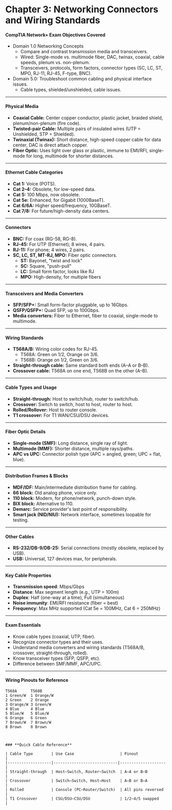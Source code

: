 # Chapter 3: Networking Connectors and Wiring Standards

#### **CompTIA Network+ Exam Objectives Covered**
- Domain 1.0 Networking Concepts
    - Compare and contrast transmission media and transceivers.
    - Wired: Single-mode vs. multimode fiber, DAC, twinax, coaxial, cable speeds, plenum vs. non-plenum.
    - Transceivers, protocols, form factors, connector types (SC, LC, ST, MPO, RJ-11, RJ-45, F-type, BNC).
- Domain 5.0: Troubleshoot common cabling and physical interface issues.
    - Cable types, shielded/unshielded, cable issues.

---

#### **Physical Media**
- **Coaxial Cable:** Center copper conductor, plastic jacket, braided shield, plenum/non-plenum (fire code).
- **Twisted-pair Cable:** Multiple pairs of insulated wires (UTP = Unshielded, STP = Shielded).
- **Twinaxial (Twinax):** Short distance, high-speed copper cable for data center, DAC is direct attach copper.
- **Fiber Optic:** Uses light over glass or plastic, immune to EMI/RFI, single-mode for long, multimode for shorter distances.

---

#### **Ethernet Cable Categories**
- **Cat 1:** Voice (POTS).
- **Cat 2–4:** Obsolete, for low-speed data.
- **Cat 5:** 100 Mbps, now obsolete.
- **Cat 5e:** Enhanced, for Gigabit (1000BaseT).
- **Cat 6/6A:** Higher speed/frequency, 10GBaseT.
- **Cat 7/8:** For future/high-density data centers.

---

#### **Connectors**
- **BNC:** For coax (RG-58, RG-8).
- **RJ-45:** For UTP (Ethernet); 8 wires, 4 pairs.
- **RJ-11:** For phone; 4 wires, 2 pairs.
- **SC, LC, ST, MT-RJ, MPO:** Fiber optic connectors.  
  - **ST:** Bayonet, "twist and lock"
  - **SC:** Square, "push-pull"
  - **LC:** Small form factor, looks like RJ
  - **MPO:** High-density, for multiple fibers

---

#### **Transceivers and Media Converters**
- **SFP/SFP+:** Small form-factor pluggable, up to 16Gbps.
- **QSFP/QSFP+:** Quad SFP, up to 100Gbps.
- **Media converters:** Fiber to Ethernet, fiber to coaxial, single-mode to multimode.

---

#### **Wiring Standards**
- **T568A/B:** Wiring color codes for RJ-45.
    - T568A: Green on 1/2, Orange on 3/6.
    - T568B: Orange on 1/2, Green on 3/6.
- **Straight-through cable:** Same standard both ends (A–A or B–B).
- **Crossover cable:** T568A on one end, T568B on the other (A–B).

---

#### **Cable Types and Usage**
- **Straight-through:** Host to switch/hub, router to switch/hub.
- **Crossover:** Switch to switch, host to host, router to host.
- **Rolled/Rollover:** Host to router console.
- **T1 crossover:** For T1 WAN/CSU/DSU devices.

---

#### **Fiber Optic Details**
- **Single-mode (SMF):** Long distance, single ray of light.
- **Multimode (MMF):** Shorter distance, multiple rays/paths.
- **APC vs UPC:** Connector polish type (APC = angled, green; UPC = flat, blue).

---

#### **Distribution Frames & Blocks**
- **MDF/IDF:** Main/intermediate distribution frame for cabling.
- **66 block:** Old analog phone, voice only.
- **110 block:** Modern, for phone/network, punch-down style.
- **BIX block:** Alternative to 110.
- **Demarc:** Service provider's last point of responsibility.
- **Smart jack (NID/NIU):** Network interface, sometimes loopable for testing.

---

#### **Other Cables**
- **RS-232/DB-9/DB-25:** Serial connections (mostly obsolete, replaced by USB).
- **USB:** Universal, 127 devices max, for peripherals.

---

#### **Key Cable Properties**
- **Transmission speed**: Mbps/Gbps
- **Distance**: Max segment length (e.g., UTP = 100m)
- **Duplex**: Half (one-way at a time), Full (simultaneous)
- **Noise immunity**: EMI/RFI resistance (fiber = best)
- **Frequency**: Max MHz supported (Cat 5e = 100MHz, Cat 6 = 250MHz)

---

#### **Exam Essentials**
- Know cable types (coaxial, UTP, fiber).
- Recognize connector types and their uses.
- Understand media converters and wiring standards (T568A/B, crossover, straight-through, rolled).
- Know transceiver types (SFP, QSFP, etc).
- Difference between SMF/MMF, APC/UPC.

---

#### **Wiring Pinouts for Reference**

```text
T568A      T568B
1 Green/W  1 Orange/W
2 Green    2 Orange
3 Orange/W 3 Green/W
4 Blue     4 Blue
5 Blue/W   5 Blue/W
6 Orange   6 Green
7 Brown/W  7 Brown/W
8 Brown    8 Brown



### **Quick Cable Reference**

| Cable Type        | Use Case                    | Pinout             |
|-------------------|----------------------------|--------------------|
| Straight-through  | Host–Switch, Router–Switch  | A–A or B–B         |
| Crossover         | Switch–Switch, Host–Host    | A–B or B–A         |
| Rolled            | Console (PC–Router/Switch)  | All pins reversed  |
| T1 Crossover      | CSU/DSU–CSU/DSU             | 1/2–4/5 swapped    |

